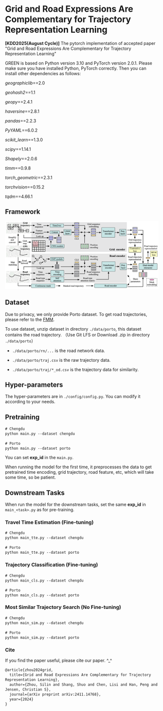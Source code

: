# Grid and Road Expressions Are Complementary for Trajectory Representation Learning

**[KDD2025(August Cycle)]** The pytorch implementation of accepted paper "Grid and Road Expressions Are Complementary for Trajectory Representation Learning"

GREEN is based on Python version 3.10 and PyTorch version 2.0.1. Please make sure you have installed Python, PyTorch correctly. Then you can install other dependencies as follows:

*geographiclib*==2.0

*geohash2*==1.1

*geopy*==2.4.1

*haversine*==2.8.1

*pandas*==2.2.3

*PyYAML*==6.0.2

*scikit_learn*==1.3.0

*scipy*==1.14.1

*Shapely*==2.0.6

*timm*==0.9.8

*torch_geometric*==2.3.1

*torchvision*==0.15.2

*tqdm*==4.66.1

## Framework
<div align=center>
<img src="framework.png"/>
</div>


## Dataset
Due to privacy, we only provide Porto dataset. To get road trajectories, please refer to the [FMM](https://github.com/cyang-kth/fmm).

To use dataset, unzip dataset in directory `./data/porto`, this dataset contains the road trajectory. （Use Git LFS or Download .zip in directory `./data/porto`）

- `./data/porto/rn/...` is the road network data.

- `./data/porto/traj.csv` is the raw trajectory data.

- `./data/porto/traj/*_od.csv` is the trajectory data for similarity.


## Hyper-parameters

The hyper-parameters are in `./config/config.py`. You can modify it according to your needs.

## Pretraining

```
# Chengdu
python main.py --dataset chengdu

# Porto
python main.py --dataset porto 
```
You can set **exp_id** in the `main.py`.

When running the model for the first time, it preprocesses the data to get pretrained time encoding, grid trajectory, road feature, etc, which will take some time, so be patient.



## Downstream Tasks

When run the model for the downstream tasks, set the same **exp_id** in `main_<task>.py` as for pre-training.

### Travel Time Estimation (Fine-tuning)
```
# Chengdu
python main_tte.py --dataset chengdu

# Porto
python main_tte.py --dataset porto 
```

### Trajectory Classification (Fine-tuning)
```
# Chengdu
python main_cls.py --dataset chengdu

# Porto
python main_cls.py --dataset porto 
```

### Most Similar Trajectory Search (No Fine-tuning)
```
# Chengdu
python main_sim.py --dataset chengdu

# Porto
python main_sim.py --dataset porto 
```

### Cite

If you find the paper useful, please cite our paper. ^_^
```
@article{zhou2024grid,
  title={Grid and Road Expressions Are Complementary for Trajectory Representation Learning},
  author={Zhou, Silin and Shang, Shuo and Chen, Lisi and Han, Peng and Jensen, Christian S},
  journal={arXiv preprint arXiv:2411.14768},
  year={2024}
}
```
